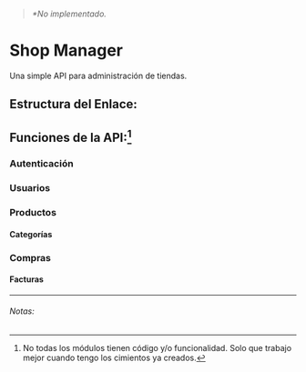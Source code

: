 > ###### *No implementado.

# Shop Manager

Una simple API para administración de tiendas.

## Estructura del Enlace:



## Funciones de la API:[^1]



### Autenticación



### Usuarios



### Productos



#### Categorías



### Compras



#### Facturas



---

###### Notas:

[^1]: No todas los módulos tienen código y/o funcionalidad. Solo que trabajo mejor cuando tengo los cimientos ya creados.